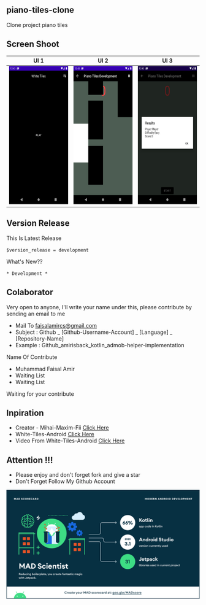 ## piano-tiles-clone
Clone project piano tiles


## Screen Shoot

| UI 1 | UI 2 | UI 3 |
|:----:|:----:|:----:|
|<img width="200px" height="360px" src="docs/image/ss_1.png"> | <img width="200px" height="360px" src="docs/image/ss_2.png"> | <img width="200px" height="360px" src="docs/image/ss_3.png"> |

## Version Release
This Is Latest Release

    $version_release = development

What's New??

    * Development *

## Colaborator
Very open to anyone, I'll write your name under this, please contribute by sending an email to me

- Mail To faisalamircs@gmail.com
- Subject : Github _ [Github-Username-Account] _ [Language] _ [Repository-Name]
- Example : Github_amirisback_kotlin_admob-helper-implementation

Name Of Contribute
- Muhammad Faisal Amir
- Waiting List
- Waiting List

Waiting for your contribute

## Inpiration
- Creator - Mihai-Maxim-Fii [Click Here](https://github.com/Mihai-Maxim-Fii)
- White-Tiles-Android [Click Here](https://github.com/Mihai-Maxim-Fii/White-Tiles-Android)
- Video From White-Tiles-Android [Click Here](https://www.youtube.com/watch?v=9-FNDK0K0A4&ab_channel=MihaiMaxim)

## Attention !!!
- Please enjoy and don't forget fork and give a star
- Don't Forget Follow My Github Account


![ScreenShoot Apps](docs/image/mad_score.png?raw=true)
